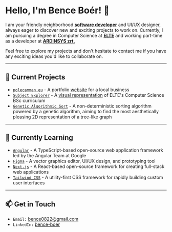 # Hello, I'm Bence Boér! 👋

I am your friendly neighborhood [**software developer**](https://bence-boer.github.io/bence-boer/) and UI/UX designer, always eager to discover new and exciting projects to work on. Currently, I am pursuing a degree in Computer Science at [**ELTE**](https://www.elte.hu/en/) and working part-time as a developer at [**ARDINSYS zrt.**](https://ardinsys.hu/)

Feel free to explore my projects and don't hesitate to contact me if you have any exciting ideas you'd like to collaborate on.

---
## 🔭 Current Projects
- [`polecamman.eu`](https://polecamman.eu) - A portfolio [website](https://polecamman.eu) for a local business
- [`Subject Explorer`](https://github.com/Subject-Explorer/subject-explorer-app) - A [visual representation](https://subject-explorer.netlify.app/) of ELTE's Computer Science BSc curriculum
- [`Genetic Algorithmic Sort`](https://github.com/Subject-Explorer/genetic-algorithmic-sort) - A non-deterministic sorting algorithm powered by a genetic algorithm, aiming to find the most aesthetically pleasing 2D representation of a tree-like graph
---

## 🌱 Currently Learning
- [`Angular`](https://angular.io/) - A TypeScript-based open-source web application framework led by the Angular Team at Google
- [`Figma`](https://www.figma.com/) - A vector graphics editor, UI/UX design, and prototyping tool
- [`Next.js`](https://nextjs.org/) - A React-based open-source framework for creating full-stack web applications
- [`Tailwind CSS`](https://tailwindcss.com/) - A utility-first CSS framework for rapidly building custom user interfaces
---

## 📫 Get in Touch
- `Email:` [bence0822@gmail.com](mailto:bence0822@gmail.com)
- `LinkedIn:` [bence-boer](https://www.linkedin.com/in/bence-boer/)